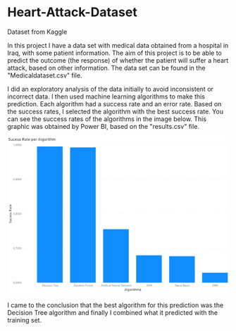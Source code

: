 # Heart-Attack-Dataset
Dataset from Kaggle

In this project I have a data set with medical data obtained from a hospital in Iraq, with some patient information. The aim of this project is to be able to predict the outcome (the response) of whether the patient will suffer a heart attack, based on other information. The data set can be found in the "Medicaldataset.csv" file. 

I did an exploratory analysis of the data initially to avoid inconsistent or incorrect data. I then used machine learning algorithms to make this prediction. Each algorithm had a success rate and an error rate. Based on the success rates, I selected the algorithm with the best success rate. You can see the success rates of the algorithms in the image below. This graphic was obtained by Power BI, based on the "results.csv" file.

<img src="graphic.png">

I came to the conclusion that the best algorithm for this prediction was the Decision Tree algorithm and finally I combined what it predicted with the training set.
